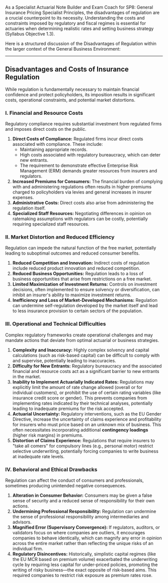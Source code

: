 As a Specialist Actuarial Note Builder and Exam Coach for SP8: General Insurance Pricing Specialist Principles, the disadvantages of regulation are a crucial counterpoint to its necessity. Understanding the costs and constraints imposed by regulatory and fiscal regimes is essential for actuaries when determining realistic rates and setting business strategy (Syllabus Objective 1.3).

Here is a structured discussion of the Disadvantages of Regulation within the larger context of the General Business Environment:

---

## **Disadvantages and Costs of Insurance Regulation**

While regulation is fundamentally necessary to maintain financial confidence and protect policyholders, its imposition results in significant costs, operational constraints, and potential market distortions.

### **I. Financial and Resource Costs**

Regulatory compliance requires substantial investment from regulated firms and imposes direct costs on the public.

1. **Direct Costs of Compliance:** Regulated firms incur direct costs associated with compliance. These include:  
   * Maintaining appropriate records.  
   * High costs associated with regulatory bureaucracy, which can deter new entrants.  
   * The requirement to demonstrate effective Enterprise Risk Management (ERM) demands greater resources from insurers and regulators.  
2. **Increased Premiums for Consumers:** The financial burden of complying with and administering regulations often results in higher premiums charged to policyholders via levies and general increases in insurer expenses.  
3. **Administrative Costs:** Direct costs also arise from administering the regulation itself.  
4. **Specialized Staff Resources:** Negotiating differences in opinion on ratemaking assumptions with regulators can be costly, potentially requiring specialized staff resources.

### **II. Market Distortion and Reduced Efficiency**

Regulation can impede the natural function of the free market, potentially leading to suboptimal outcomes and reduced consumer benefits.

1. **Reduced Competition and Innovation:** Indirect costs of regulation include reduced product innovation and reduced competition.  
2. **Reduced Business Opportunities:** Regulation leads to a loss of business opportunities that arise from restrictions on a free market.  
3. **Limited Maximization of Investment Returns:** Controls on investment decisions, often implemented to ensure solvency or diversification, can inhibit an insurer's ability to maximize investment returns.  
4. **Inefficiency and Loss of Market-Developed Mechanisms:** Regulation can undermine self-regulation developed by the market itself and lead to less insurance provision to certain sectors of the population.

### **III. Operational and Technical Difficulties**

Complex regulatory frameworks create operational challenges and may mandate actions that deviate from optimal actuarial or business strategies.

1. **Complexity and Inaccuracy:** Highly complex solvency and capital calculations (such as risk-based capital) can be difficult to comply with and supervise, potentially leading to inaccuracies.  
2. **Difficulty for New Entrants:** Regulatory bureaucracy and the associated financial and resource costs act as a significant barrier to new entrants in the market.  
3. **Inability to Implement Actuarially Indicated Rates:** Regulations may explicitly limit the amount of rate change allowed (overall or for individual customers), or prohibit the use of certain rating variables (like insurance credit score or gender). This prevents companies from implementing rates indicated by their technical analyses, potentially leading to inadequate premiums for the risk accepted.  
4. **Actuarial Uncertainty:** Regulatory interventions, such as the EU Gender Directive, increase the uncertainty of claims experience and profitability for insurers who must price based on an unknown mix of business. This often necessitates incorporating additional **contingency loadings** (higher risk margins) in premiums.  
5. **Distortion of Claims Experience:** Regulations that require insurers to "take all comers" for compulsory lines (e.g., personal motor) restrict selective underwriting, potentially forcing companies to write business at inadequate rate levels.

### **IV. Behavioral and Ethical Drawbacks**

Regulation can affect the conduct of consumers and professionals, sometimes producing unintended negative consequences.

1. **Alteration in Consumer Behavior:** Consumers may be given a false sense of security and a reduced sense of responsibility for their own actions.  
2. **Undermining Professional Responsibility:** Regulation can undermine the sense of professional responsibility among intermediaries and advisors.  
3. **Magnified Error (Supervisory Convergence):** If regulators, auditors, or validators focus on where companies are outliers, it encourages companies to behave identically, which can magnify any error in opinion across the entire market rather than reflecting the unique risks of an individual firm.  
4. **Regulatory Disincentives:** Historically, simplistic capital regimes (like the EU MCR based on premium volume) exacerbated the underwriting cycle by requiring less capital for under-priced policies, promoting the writing of risky business—the exact opposite of risk-based aims. This required companies to restrict risk exposure as premium rates rose.

